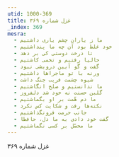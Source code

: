 ```yaml
---
utid: 1000-369
title: غزل شماره ۳۶۹
_index: 369
mesra:
  - ما ز یاران چشم یاری داشتیم
  - خود غلط بود آن چه ما پنداشتیم
  - تا درخت دوستی کی بر دهد
  - حالیا رفتیم و تخمی کاشتیم
  - گفت و گو آیین درویشی نبود
  - ورنه با تو ماجراها داشتیم
  - شیوه چشمت فریب جنگ داشت
  - ما ندانستیم و صلح انگاشتیم
  - گلبن حسنت نه خود شد دلفروز
  - ما دم هّمت بر او بگماشتیم
  - نکته‌ها رفت و شکایت کس نکرد
  - جانب حرمت فرونگذاشتیم
  - گفت خود دادی به ما دل، حافظا
  - ما محصّل بر کسی نگماشتیم
---
```

غزل شماره ۳۶۹
